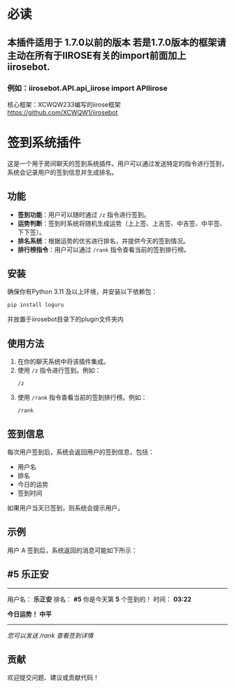 # 必读
## 本插件适用于 1.7.0以前的版本 若是1.7.0版本的框架请主动在所有于IIROSE有关的import前面加上iirosebot.
### 例如：iirosebot.API.api_iirose import APIIirose
核心框架：XCWQW233编写的iirose框架
https://github.com/XCWQW1/iirosebot
# 签到系统插件

这是一个用于房间聊天的签到系统插件。用户可以通过发送特定的指令进行签到，系统会记录用户的签到信息并生成排名。

## 功能

- **签到功能**：用户可以随时通过 `/z` 指令进行签到。
- **运势判断**：签到时系统将随机生成运势（上上签、上吉签、中吉签、中平签、下下签）。
- **排名系统**：根据运势的优劣进行排名，并提供今天的签到情况。
- **排行榜指令**：用户可以通过 `/rank` 指令查看当前的签到排行榜。

## 安装

确保你有Python 3.11 及以上环境，并安装以下依赖包：

```bash
pip install loguru
```
并放置于iirosebot目录下的plugin文件夹内
## 使用方法

1. 在你的聊天系统中将该插件集成。
2. 使用 `/z` 指令进行签到。例如：
   ```
   /z
   ```
3. 使用 `/rank` 指令查看当前的签到排行榜。例如：
   ```
   /rank
   ```

## 签到信息

每次用户签到后，系统会返回用户的签到信息，包括：

- 用户名
- 排名
- 今日的运势
- 签到时间

如果用户当天已签到，则系统会提示用户。

## 示例

用户 A 签到后，系统返回的消息可能如下所示：

## #5 **乐正安**

---

用户名： **乐正安**
排名： **#5**
你是今天第 **5** 个签到的！
时间： **03:22**

**今日运势！ 中平**

---

*您可以发送 /rank 查看签到详情*

## 贡献

欢迎提交问题、建议或贡献代码！
